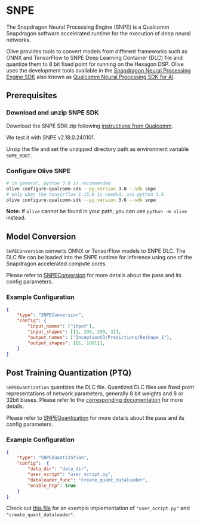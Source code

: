 # SNPE

The Snapdragon Neural Processing Engine (SNPE) is a Qualcomm Snapdragon software accelerated runtime for the execution of
deep neural networks.

Olive provides tools to convert models from different frameworks such as ONNX and TensorFlow to SNPE Deep Learning Container
(DLC) file and quantize them to 8 bit fixed point for running on the Hexagon DSP. Olive uses the development tools available
in the [Snapdragon Neural Processing Engine SDK](https://developer.qualcomm.com/sites/default/files/docs/snpe/index.html) also known as
[Qualcomm Neural Processing SDK for AI](https://developer.qualcomm.com/software/qualcomm-neural-processing-sdk).

## Prerequisites
### Download and unzip SNPE SDK
Download the SNPE SDK zip following [instructions from Qualcomm](https://developer.qualcomm.com/software/qualcomm-neural-processing-sdk).

We test it with SNPE v2.18.0.240101.

Unzip the file and set the unzipped directory path as environment variable `SNPE_ROOT`.

### Configure Olive SNPE
```bash
# in general, python 3.8 is recommended
olive configure-qualcomm-sdk --py_version 3.8 --sdk snpe
# only when the tensorflow 1.15.0 is needed, use python 3.6
olive configure-qualcomm-sdk --py_version 3.6 --sdk snpe
```
**Note:** If `olive` cannot be found in your path, you can use `python -m olive` instead.

## Model Conversion
`SNPEConversion` converts ONNX or TensorFlow models to SNPE DLC. The DLC file can be loaded into the SNPE runtime for inference
using one of the Snapdragon accelerated compute cores.

Please refer to [SNPEConversion](snpe_conversion) for more details about the pass and its config parameters.

### Example Configuration
```json
{
    "type": "SNPEConversion",
    "config": {
        "input_names": ["input"],
        "input_shapes": [[1, 299, 299, 3]],
        "output_names": ["InceptionV3/Predictions/Reshape_1"],
        "output_shapes": [[1, 1001]],
    }
}
```

## Post Training Quantization (PTQ)
`SNPEQuantization` quantizes the DLC file. Quantized DLC files use fixed point representations of network parameters,
generally 8 bit weights and 8 or 32bit biases. Please refer to the
[corresponding documentation](https://developer.qualcomm.com/sites/default/files/docs/snpe/quantized_models.html) for more
details.

Please refer to [SNPEQuantization](snpe_quantization) for more details about the pass and its config parameters.

### Example Configuration
```json
{
    "type": "SNPEQuantization",
    "config":  {
        "data_dir": "data_dir",
        "user_script": "user_script.py",
        "dataloader_func": "create_quant_dataloader",
        "enable_htp": true
    }
}
```

Check out [this file](https://github.com/microsoft/Olive/blob/main/examples/inception/user_script.py)
for an example implementation of `"user_script.py"` and `"create_quant_dataloader"`.
